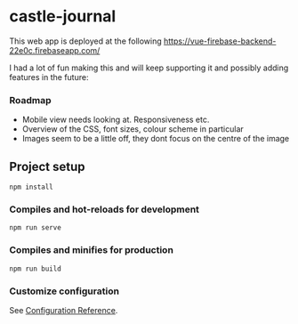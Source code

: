 # castle-journal

This web app is deployed at the following https://vue-firebase-backend-22e0c.firebaseapp.com/

I had a lot of fun making this and will keep supporting it and possibly adding features in the future:

### Roadmap

- Mobile view needs looking at. Responsiveness etc.
- Overview of the CSS, font sizes, colour scheme in particular
- Images seem to be a little off, they dont focus on the centre of the image

## Project setup
```
npm install
```

### Compiles and hot-reloads for development
```
npm run serve
```

### Compiles and minifies for production
```
npm run build
```

### Customize configuration
See [Configuration Reference](https://cli.vuejs.org/config/).
